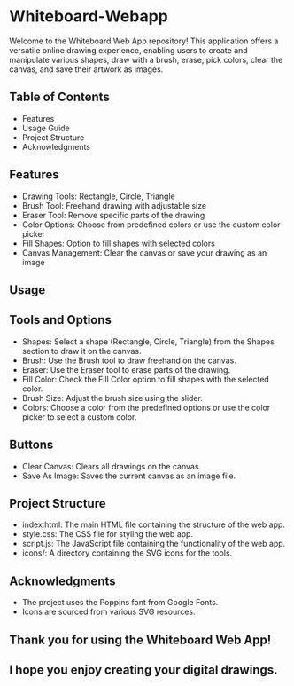 # Whiteboard-Webapp

Welcome to the Whiteboard Web App repository! This application offers a versatile online drawing experience, enabling users to create and manipulate various shapes, draw with a brush, erase, pick colors, clear the canvas, and save their artwork as images.

## Table of Contents
* Features
* Usage Guide
* Project Structure
* Acknowledgments

## Features
* Drawing Tools: Rectangle, Circle, Triangle
* Brush Tool: Freehand drawing with adjustable size
* Eraser Tool: Remove specific parts of the drawing
* Color Options: Choose from predefined colors or use the custom color picker
* Fill Shapes: Option to fill shapes with selected colors
* Canvas Management: Clear the canvas or save your drawing as an image

## Usage
## Tools and Options
* Shapes: Select a shape (Rectangle, Circle, Triangle) from the Shapes section to draw it on the canvas.
* Brush: Use the Brush tool to draw freehand on the canvas.
* Eraser: Use the Eraser tool to erase parts of the drawing.
* Fill Color: Check the Fill Color option to fill shapes with the selected color.
* Brush Size: Adjust the brush size using the slider.
* Colors: Choose a color from the predefined options or use the color picker to select a custom color.

## Buttons
* Clear Canvas: Clears all drawings on the canvas.
* Save As Image: Saves the current canvas as an image file.

## Project Structure
* index.html: The main HTML file containing the structure of the web app.
* style.css: The CSS file for styling the web app.
* script.js: The JavaScript file containing the functionality of the web app.
* icons/: A directory containing the SVG icons for the tools.

## Acknowledgments
* The project uses the Poppins font from Google Fonts.
* Icons are sourced from various SVG resources.

## Thank you for using the Whiteboard Web App! 
## I hope you enjoy creating your digital drawings.
